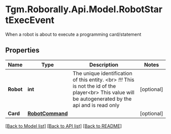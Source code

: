 # Tgm.Roborally.Api.Model.RobotStartExecEvent
When a robot is about to execute a programming card/statement
## Properties

Name | Type | Description | Notes
------------ | ------------- | ------------- | -------------
**Robot** | **int** | The unique identification of this entity. &lt;br&gt; *!!!* This is not the id of the player&lt;br&gt; This value will be autogenerated by the api and is read only | [optional] 
**Card** | [**RobotCommand**](RobotCommand.md) |  | [optional] 

[[Back to Model list]](../README.md#documentation-for-models) [[Back to API list]](../README.md#documentation-for-api-endpoints) [[Back to README]](../README.md)

